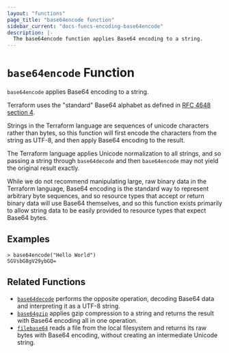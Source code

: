 ```yaml
---
layout: "functions"
page_title: "base64encode function"
sidebar_current: "docs-funcs-encoding-base64encode"
description: |-
  The base64encode function applies Base64 encoding to a string.
---
```


# `base64encode` Function

`base64encode` applies Base64 encoding to a string.

Terraform uses the "standard" Base64 alphabet as defined in
[RFC 4648 section 4](https://tools.ietf.org/html/rfc4648#section-4).

Strings in the Terraform language are sequences of unicode characters rather
than bytes, so this function will first encode the characters from the string
as UTF-8, and then apply Base64 encoding to the result.

The Terraform language applies Unicode normalization to all strings, and so
passing a string through `base64decode` and then `base64encode` may not yield
the original result exactly.

While we do not recommend manipulating large, raw binary data in the Terraform
language, Base64 encoding is the standard way to represent arbitrary byte
sequences, and so resource types that accept or return binary data will use
Base64 themselves, and so this function exists primarily to allow string
data to be easily provided to resource types that expect Base64 bytes.

## Examples

```
> base64encode("Hello World")
SGVsbG8gV29ybGQ=
```

## Related Functions

* [`base64decode`](./base64decode.html) performs the opposite operation,
  decoding Base64 data and interpreting it as a UTF-8 string.
* [`base64gzip`](./base64gzip.html) applies gzip compression to a string
  and returns the result with Base64 encoding all in one operation.
* [`filebase64`](./filebase64.html) reads a file from the local filesystem
  and returns its raw bytes with Base64 encoding, without creating an
  intermediate Unicode string.
